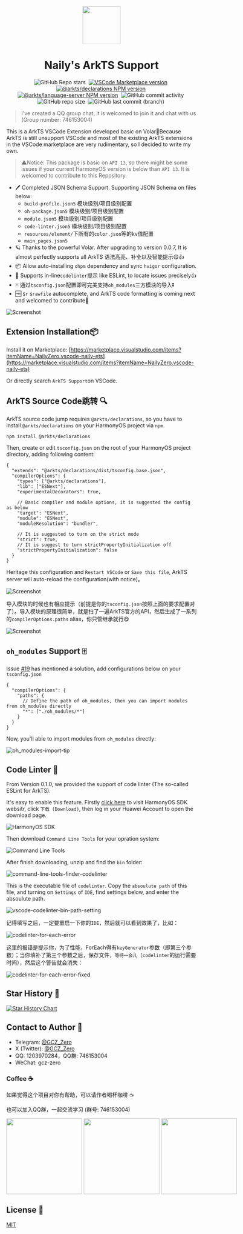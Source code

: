 <div align="center">

<img src="./packages/vscode/icon.png" width="100" />

# Naily's ArkTS Support

![GitHub Repo stars](https://img.shields.io/github/stars/groupguanfang/arkTS?style=flat)&nbsp;
[![VSCode Marketplace version](https://img.shields.io/visual-studio-marketplace/v/NailyZero.vscode-naily-ets?style=flat&label=vscode%20marketplace%20version)](https://marketplace.visualstudio.com/items?itemName=NailyZero.vscode-naily-ets)&nbsp;
[![@arkts/declarations NPM version](https://img.shields.io/npm/v/%40arkts%2Fdeclarations?logo=npm&logoColor=red&label=arkts%2Fdeclarations)](https://www.npmjs.com/package/@arkts/declarations)&nbsp;
[![@arkts/language-server NPM version](https://img.shields.io/npm/v/%40arkts%2Flanguage-server?logo=npm&logoColor=red&label=arkts%2Flanguage-server)](https://www.npmjs.com/package/@arkts/language-server)&nbsp;
![GitHub commit activity](https://img.shields.io/github/commit-activity/m/groupguanfang/arkTS)&nbsp;
![GitHub repo size](https://img.shields.io/github/repo-size/groupguanfang/arkTS)&nbsp;
![GitHub last commit (branch)](https://img.shields.io/github/last-commit/groupguanfang/arkTS/main?label=Main%20Branch%20Last%20Commit)&nbsp;

</div>

> I've created a QQ group chat, it is welcomed to join it and chat with us (Group number: 746153004)

This is a ArkTS VSCode Extension developed basic on Volar🌹Because ArkTS is still unsupport VSCode and most of the existing ArkTS extensions in the VSCode marketplace are very rudimentary, so I decided to write my own.

> ⚠️Notice: This package is basic on `API 13`, so there might be some issues if your current HarmonyOS version is below than `API 13`. It is welcomed to contribute to this Repository.

- 🖊️ Completed JSON Schema Support. Supporting JSON Schema on files below:
  - `build-profile.json5` 模块级别/项目级别配置
  - `oh-package.json5` 模块级别/项目级别配置
  - `module.json5` 模块级别/项目级别配置
  - `code-linter.json5` 模块级别/项目级别配置
  - `resources/element/`下所有的`color.json`等的kv值配置
  - `main_pages.json5`
- 🪐 Thanks to the powerful Volar. After upgrading to version 0.0.7, It is almost perfectly supports all ArkTS 语法高亮、补全以及智能提示😋👍
- 📦 Allow auto-installing `ohpm` dependency and sync `hvigor` configuration.
- 🚧 Supports in-line`codelinter`提示 like ESLint, to locate issues precisely👍
- 🀄️ 通过`tsconfig.json`配置即可完美支持`oh_modules`三方模块的导入⏬
- 🆓 `$r` `$rawfile` autocomplete, and ArkTS code formatting is coming next and welcomed to contribute👀

![Screenshot](./screenshots/edit.gif)

## Extension Installation📦

Install it on Marketplace: [https://marketplace.visualstudio.com/items?itemName=NailyZero.vscode-naily-ets](https://marketplace.visualstudio.com/items?itemName=NailyZero.vscode-naily-ets)

Or directly search `ArkTS Support`on VSCode.

## ArkTS Source Code跳转 🔍

ArkTS source code jump requires `@arkts/declarations`, so you have to install `@arkts/declarations` on your HarmonyOS project via `npm`.

```bash
npm install @arkts/declarations
```

Then, create or edit `tsconfig.json` on the root of your HarmonyOS project directory, adding following content:

```json5
{
  "extends": "@arkts/declarations/dist/tsconfig.base.json",
  "compilerOptions": {
    "types": ["@arkts/declarations"],
    "lib": ["ESNext"], 
    "experimentalDecorators": true,

    // Basic compiler and module options, it is suggested the config as below
    "target": "ESNext",
    "module": "ESNext",
    "moduleResolution": "bundler",

    // It is suggested to turn on the strict mode
    "strict": true,
    // It is suggest to turn strictPropertyInitialization off
    "strictPropertyInitialization": false
  }
}
```

Heritage this configuration and `Restart VSCode` or `Save this file`, ArkTS server will auto-reload the configuration(with notice)。

![Screenshot](./screenshots/navigation-tip.png)

导入模块的时候也有相应提示（前提是你的`tsconfig.json`按照上面的要求配置对了）。导入模块的原理很简单，就是扫了一遍ArkTS官方的API，然后生成了一系列的`compilerOptions.paths` alias，你只管继承就行😋

![Screenshot](./screenshots/import-tip.png)

## `oh_modules` Support 🀄️

Issue [#19](https://github.com/Groupguanfang/arkTS/issues/19) has mentioned a solution, add configurations below on your `tsconfig.json`

```json5
{
  "compilerOptions": {
    "paths": {
      // Define the path of oh_modules, then you can import modules from oh_modules directly
      "*": ["./oh_modules/*"]
    }
  }
}
```

Now, you'll able to import modules from `oh_modules` directly:

![oh_modules-import-tip](./screenshots/oh_modules.png)

## Code Linter 🚧

From Version 0.1.0, we provided the support of code linter (The so-called ESLint for ArkTS).

It's easy to enable this feature. Firstly [click here](https://developer.huawei.com/consumer/cn/develop/) to visit HarmonyOS SDK websitr, click `下载 (Download)`, then log in your Huawei Account to open the download page.

![HarmonyOS SDK](./screenshots/harmony-sdk.png)

Then download `Command Line Tools` for your opration system:

![Command Line Tools](./screenshots/command-line-tools.png)

After finish downloading, unzip and find the `bin` folder:

![command-line-tools-finder-codelinter](./screenshots/command-line-tools-finder-codelinter.png)

This is the executable file of `codelinter`. Copy the `absoulute path` of this file, and turning on `Settings` of `IDE`, find settings below, and enter the absoulute path.

![vscode-codelinter-bin-path-setting](./screenshots/vscode-codelinter-bin-path-setting.png)

记得填写之后，一定要重启一下你的`IDE`，然后就可以看到效果了，比如：

![codelinter-for-each-error](./screenshots/codelinter-for-each-error.png)

这里的报错是提示你，为了性能，ForEach得有`keyGenerator`参数（即第三个参数）；当你填补了第三个参数之后，保存文件，`等待一会儿`（`codelinter`的运行需要时间），然后这个警告就会消失：

![codelinter-for-each-error-fixed](./screenshots/codelinter-for-each-error-fixed.png)

## Star History 🌟

[![Star History Chart](https://api.star-history.com/svg?repos=Groupguanfang/arkTS&type=Date)](https://star-history.com/#Groupguanfang/arkTS&Date)

## Contact to Author 📧

- Telegram: [@GCZ_Zero](https://t.me/GCZ_Zero)
- X (Twitter): [@GCZ_Zero](https://x.com/GCZ_Zero)
- QQ: 1203970284，QQ群: 746153004
- WeChat: gcz-zero

### Coffee ☕️

如果觉得这个项目对你有帮助，可以请作者喝杯咖啡 ☕️

也可以加入QQ群，一起交流学习 (群号: 746153004)

<div style="display: flex; gap: 5px;">

<img src="./screenshots/wechat-pay.JPG" width="200" />

<img src="./screenshots/alipay.JPG" width="200" />

<img src="./screenshots/qq.JPG" width="200" />

</div>

## License 📝

[MIT](./LICENSE)
